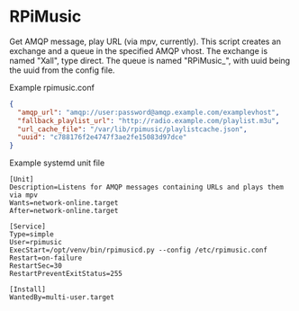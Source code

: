 RPiMusic
===

Get AMQP message, play URL (via mpv, currently).
This script creates an exchange and a queue in the specified AMQP vhost.
The exchange is named "Xall", type direct.
The queue is named "RPiMusic_<uuid>", with uuid being the uuid from the config file.

Example rpimusic.conf
```json
{ 
  "amqp_url": "amqp://user:password@amqp.example.com/examplevhost",
  "fallback_playlist_url": "http://radio.example.com/playlist.m3u",
  "url_cache_file": "/var/lib/rpimusic/playlistcache.json",
  "uuid": "c788176f2e4747f3ae2fe15083d97dce"
}
```

Example systemd unit file
```
[Unit]
Description=Listens for AMQP messages containing URLs and plays them via mpv
Wants=network-online.target
After=network-online.target

[Service]
Type=simple
User=rpimusic
ExecStart=/opt/venv/bin/rpimusicd.py --config /etc/rpimusic.conf
Restart=on-failure
RestartSec=30
RestartPreventExitStatus=255

[Install]
WantedBy=multi-user.target
```